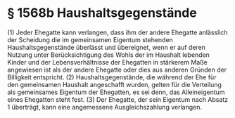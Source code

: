# § 1568b Haushaltsgegenstände
(1) Jeder Ehegatte kann verlangen, dass ihm der andere Ehegatte anlässlich der Scheidung die im gemeinsamen Eigentum stehenden Haushaltsgegenstände überlässt und übereignet, wenn er auf deren Nutzung unter Berücksichtigung des Wohls der im Haushalt lebenden Kinder und der Lebensverhältnisse der Ehegatten in stärkerem Maße angewiesen ist als der andere Ehegatte oder dies aus anderen Gründen der Billigkeit entspricht.
(2) Haushaltsgegenstände, die während der Ehe für den gemeinsamen Haushalt angeschafft wurden, gelten für die Verteilung als gemeinsames Eigentum der Ehegatten, es sei denn, das Alleineigentum eines Ehegatten steht fest.
(3) Der Ehegatte, der sein Eigentum nach Absatz 1 überträgt, kann eine angemessene Ausgleichszahlung verlangen.